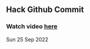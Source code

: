 
 ## Hack Github Commit 
 ### Watch video <a href="https://www.youtube.com">here</a> 
 Sun 25 Sep 2022 
